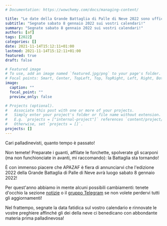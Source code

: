 ```yaml
---
# Documentation: https://wowchemy.com/docs/managing-content/

title: "Le date della Grande Battaglia di Palle di Neve 2022 sono ufficiali!"
subtitle: "Segnate sabato 8 gennaio 2022 sui vostri calendari!"
summary: "Segnate sabato 8 gennaio 2022 sui vostri calendari!"
authors: [af]
tags: [2022]
categories: []
date: 2021-11-14T15:12:11+01:00
lastmod: 2021-11-14T15:12:11+01:00
featured: true
draft: false

# Featured image
# To use, add an image named `featured.jpg/png` to your page's folder.
# Focal points: Smart, Center, TopLeft, Top, TopRight, Left, Right, BottomLeft, Bottom, BottomRight.
image:
  caption: ""
  focal_point: ""
  preview_only: false

# Projects (optional).
#   Associate this post with one or more of your projects.
#   Simply enter your project's folder or file name without extension.
#   E.g. `projects = ["internal-project"]` references `content/project/deep-learning/index.md`.
#   Otherwise, set `projects = []`.
projects: []
---
```


Cari palladinevisti, quanto tempo è passato!

Non temete! Preparate i guanti, affilate le forchette, spolverate gli scarponi (ma non funchionciate in avanti, mi raccomando): la Battaglia sta tornando!

È con immenso piacere che APAZAF è fiera di annunciarvi che l'edizione 2022 della Grande Battaglia di Palle di Neve avrà luogo sabato 8 gennaio 2022!

Per quest'anno abbiamo in mente alcuni possibili cambiamenti: tenete d'occhio la sezione [notizie](/it/post) o il [gruppo Telegram](https://t.me/joinchat/UsNhFbmVl6W_Odyz) se non volete perdervi tutti gli aggiornamenti!

Nel frattempo, segnate la data fatidica sul vostro calendario e rinnovate le vostre preghiere affinché gli dei della neve ci benedicano con abbondante materia prima palladinevosa!
